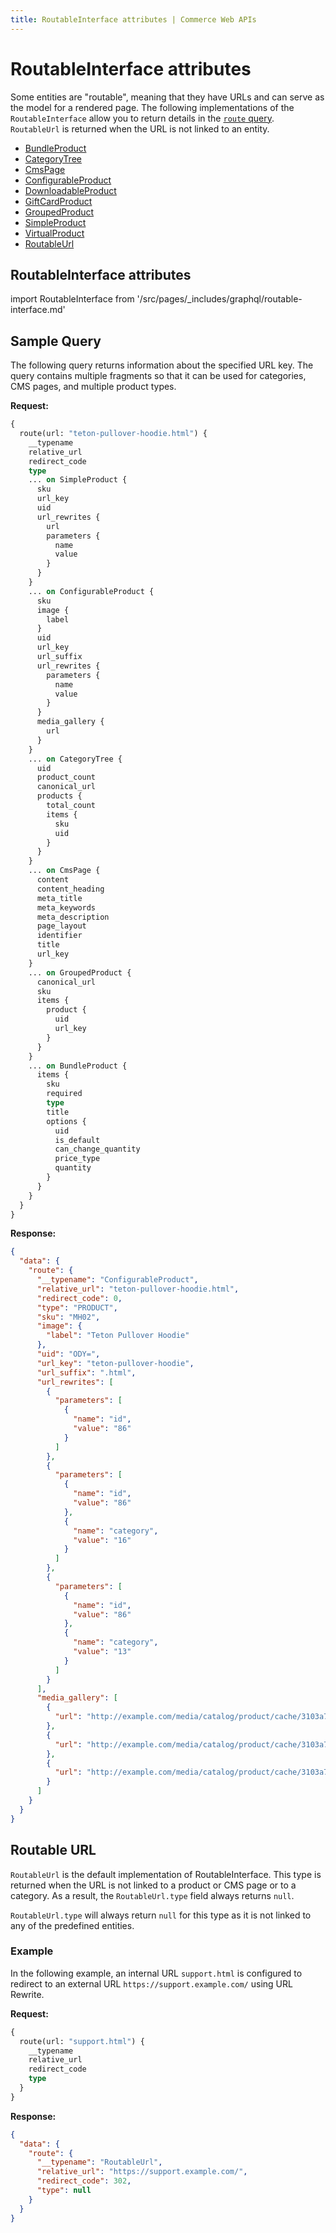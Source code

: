 ```yaml
---
title: RoutableInterface attributes | Commerce Web APIs
---
```


# RoutableInterface attributes

Some entities are "routable", meaning that they have URLs and can serve as the model for a rendered page. The following implementations of the `RoutableInterface` allow you to return details in the [`route` query](../queries/route.md). `RoutableUrl` is returned when the URL is not linked to an entity.

*  [BundleProduct](types/bundle.md)
*  [CategoryTree](../queries/category-list.md#output-attributes)
*  [CmsPage](../../store/queries/cms-page.md)
*  [ConfigurableProduct](types/configurable.md)
*  [DownloadableProduct](types/downloadable.md)
*  [GiftCardProduct](types/gift-card.md)
*  [GroupedProduct](types/grouped.md)
*  [SimpleProduct](types/simple.md)
*  [VirtualProduct](types/virtual.md)
*  [RoutableUrl](#routable-url)

## RoutableInterface attributes

import RoutableInterface from '/src/pages/_includes/graphql/routable-interface.md'

<RoutableInterface />

## Sample Query

The following query returns information about the specified URL key. The query contains multiple fragments so that it can be used for categories, CMS pages, and multiple product types.

**Request:**

```graphql
{
  route(url: "teton-pullover-hoodie.html") {
    __typename
    relative_url
    redirect_code
    type
    ... on SimpleProduct {
      sku
      url_key
      uid
      url_rewrites {
        url
        parameters {
          name
          value
        }
      }
    }
    ... on ConfigurableProduct {
      sku
      image {
        label
      }
      uid
      url_key
      url_suffix
      url_rewrites {
        parameters {
          name
          value
        }
      }
      media_gallery {
        url
      }
    }
    ... on CategoryTree {
      uid
      product_count
      canonical_url
      products {
        total_count
        items {
          sku
          uid
        }
      }
    }
    ... on CmsPage {
      content
      content_heading
      meta_title
      meta_keywords
      meta_description
      page_layout
      identifier
      title
      url_key
    }
    ... on GroupedProduct {
      canonical_url
      sku
      items {
        product {
          uid
          url_key
        }
      }
    }
    ... on BundleProduct {
      items {
        sku
        required
        type
        title
        options {
          uid
          is_default
          can_change_quantity
          price_type
          quantity
        }
      }
    }
  }
}
```

**Response:**

```json
{
  "data": {
    "route": {
      "__typename": "ConfigurableProduct",
      "relative_url": "teton-pullover-hoodie.html",
      "redirect_code": 0,
      "type": "PRODUCT",
      "sku": "MH02",
      "image": {
        "label": "Teton Pullover Hoodie"
      },
      "uid": "ODY=",
      "url_key": "teton-pullover-hoodie",
      "url_suffix": ".html",
      "url_rewrites": [
        {
          "parameters": [
            {
              "name": "id",
              "value": "86"
            }
          ]
        },
        {
          "parameters": [
            {
              "name": "id",
              "value": "86"
            },
            {
              "name": "category",
              "value": "16"
            }
          ]
        },
        {
          "parameters": [
            {
              "name": "id",
              "value": "86"
            },
            {
              "name": "category",
              "value": "13"
            }
          ]
        }
      ],
      "media_gallery": [
        {
          "url": "http://example.com/media/catalog/product/cache/3103a735c131a485a1ff51c24439c39b/m/h/mh02-black_main_1.jpg"
        },
        {
          "url": "http://example.com/media/catalog/product/cache/3103a735c131a485a1ff51c24439c39b/m/h/mh02-black_alt1_1.jpg"
        },
        {
          "url": "http://example.com/media/catalog/product/cache/3103a735c131a485a1ff51c24439c39b/m/h/mh02-black_back_1.jpg"
        }
      ]
    }
  }
}
```

## Routable URL

`RoutableUrl` is the default implementation of RoutableInterface. This type is returned when the URL is not linked to a product or CMS page or to a category. As a result, the `RoutableUrl.type` field always returns `null`.

<InlineAlert variant="info" slots="text" />

`RoutableUrl.type` will always return `null` for this type as it is not linked to any of the predefined entities.

### Example

In the following example, an internal URL `support.html` is configured to redirect to an external URL `https://support.example.com/` using URL Rewrite. 

**Request:**

```graphql
{
  route(url: "support.html") {
    __typename
    relative_url
    redirect_code
    type
  }
}
```

**Response:**

```json
{
  "data": {
    "route": {
      "__typename": "RoutableUrl",
      "relative_url": "https://support.example.com/",
      "redirect_code": 302,
      "type": null
    }
  }
}
```
